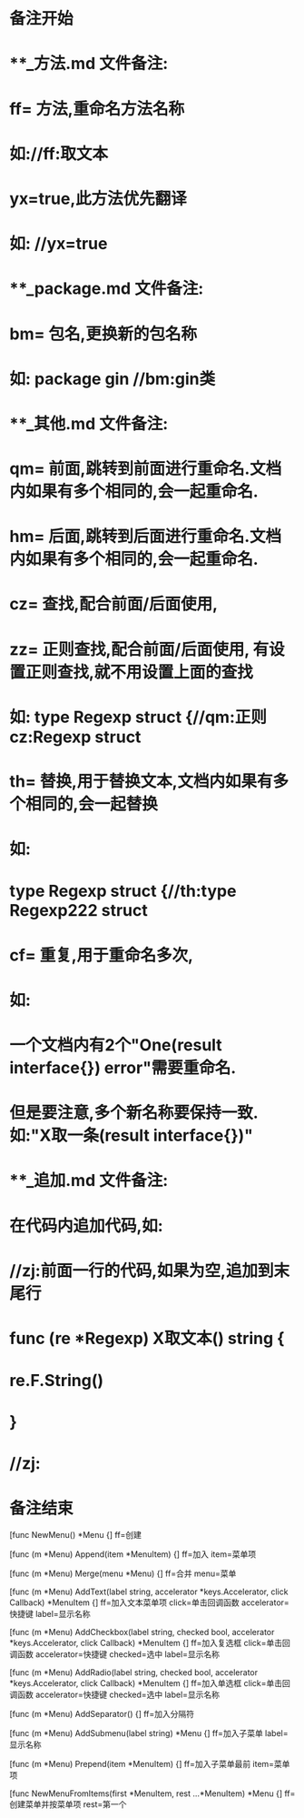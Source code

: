 # 备注开始
# **_方法.md 文件备注:
# ff= 方法,重命名方法名称
# 如://ff:取文本
#
# yx=true,此方法优先翻译
# 如: //yx=true

# **_package.md 文件备注:
# bm= 包名,更换新的包名称 
# 如: package gin //bm:gin类

# **_其他.md 文件备注:
# qm= 前面,跳转到前面进行重命名.文档内如果有多个相同的,会一起重命名.
# hm= 后面,跳转到后面进行重命名.文档内如果有多个相同的,会一起重命名.
# cz= 查找,配合前面/后面使用,
# zz= 正则查找,配合前面/后面使用, 有设置正则查找,就不用设置上面的查找
# 如: type Regexp struct {//qm:正则 cz:Regexp struct
#
# th= 替换,用于替换文本,文档内如果有多个相同的,会一起替换
# 如:
# type Regexp struct {//th:type Regexp222 struct
#
# cf= 重复,用于重命名多次,
# 如: 
# 一个文档内有2个"One(result interface{}) error"需要重命名.
# 但是要注意,多个新名称要保持一致. 如:"X取一条(result interface{})"

# **_追加.md 文件备注:
# 在代码内追加代码,如:
# //zj:前面一行的代码,如果为空,追加到末尾行
# func (re *Regexp) X取文本() string { 
# re.F.String()
# }
# //zj:
# 备注结束

[func NewMenu() *Menu {]
ff=创建

[func (m *Menu) Append(item *MenuItem) {]
ff=加入
item=菜单项

[func (m *Menu) Merge(menu *Menu) {]
ff=合并
menu=菜单

[func (m *Menu) AddText(label string, accelerator *keys.Accelerator, click Callback) *MenuItem {]
ff=加入文本菜单项
click=单击回调函数
accelerator=快捷键
label=显示名称

[func (m *Menu) AddCheckbox(label string, checked bool, accelerator *keys.Accelerator, click Callback) *MenuItem {]
ff=加入复选框
click=单击回调函数
accelerator=快捷键
checked=选中
label=显示名称

[func (m *Menu) AddRadio(label string, checked bool, accelerator *keys.Accelerator, click Callback) *MenuItem {]
ff=加入单选框
click=单击回调函数
accelerator=快捷键
checked=选中
label=显示名称

[func (m *Menu) AddSeparator() {]
ff=加入分隔符

[func (m *Menu) AddSubmenu(label string) *Menu {]
ff=加入子菜单
label=显示名称

[func (m *Menu) Prepend(item *MenuItem) {]
ff=加入子菜单最前
item=菜单项

[func NewMenuFromItems(first *MenuItem, rest ...*MenuItem) *Menu {]
ff=创建菜单并按菜单项
rest=第一个
